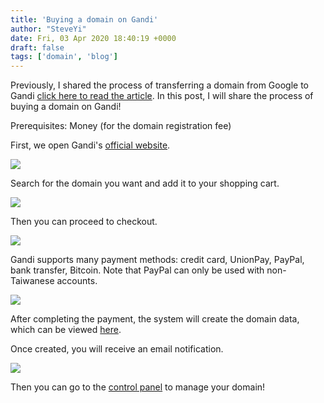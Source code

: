 ```yaml
---
title: 'Buying a domain on Gandi'
author: "SteveYi"
date: Fri, 03 Apr 2020 18:40:19 +0000
draft: false
tags: ['domain', 'blog']
---
```


Previously, I shared the process of transferring a domain from Google to Gandi [click here to read the article](https://blog.steveyi.net/transfer-domain-from-google-to-gandi/). 
In this post, I will share the process of buying a domain on Gandi!

Prerequisites:
Money (for the domain registration fee)

First, we open Gandi's [official website](https://www.gandi.net/).

![](https://static-a1.steveyi.net/media/blog/2020/04/register-domain-at-gandi-01-1920x923.png)

Search for the domain you want and add it to your shopping cart.

![](https://static-a1.steveyi.net/media/blog/2020/04/register-domain-at-gandi-02-1920x741.jpg)

Then you can proceed to checkout.

![](https://static-a1.steveyi.net/media/blog/2020/04/register-domain-at-gandi-03-1920x923.png)

Gandi supports many payment methods: credit card, UnionPay, PayPal, bank transfer, Bitcoin. 
Note that PayPal can only be used with non-Taiwanese accounts.

![](https://static-a1.steveyi.net/media/blog/2020/04/register-domain-at-gandi-04-1920x923.png)

After completing the payment, the system will create the domain data, which can be viewed [here](https://admin.gandi.net/domain/incoming).

Once created, you will receive an email notification.

![](https://static-a1.steveyi.net/media/blog/2020/04/register-domain-at-gandi-05-1920x1019.jpg)

Then you can go to the [control panel](https://admin.gandi.net) to manage your domain!
